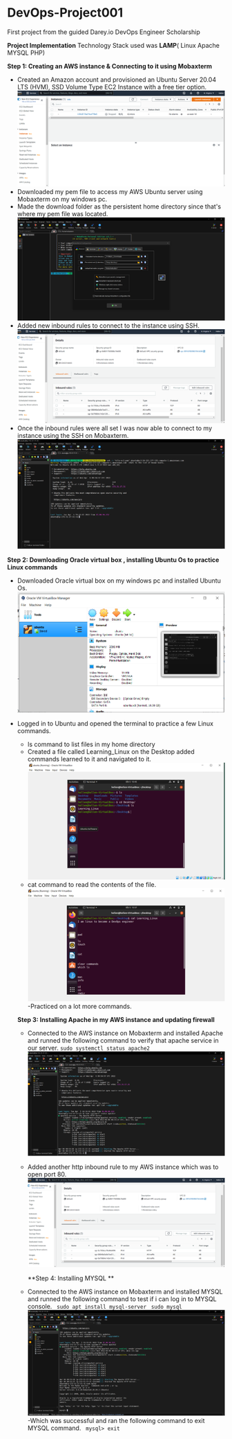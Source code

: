# DevOps-Project001
First project from the guided Darey.io DevOps Engineer Scholarship 

**Project Implementation**
Technology Stack used was **LAMP**( Linux Apache MYSQL PHP)

**Step 1: Creating an AWS instance & Connecting to it using Mobaxterm**
- Created an Amazon account and provisioned an Ubuntu Server 20.04 LTS (HVM), SSD Volume Type EC2 Instance with a free tier option.
 ![alt text](https://github.com/Ellawangari/DevOps-Project001/blob/main/Images/amazon%20instance%201.PNG)
- Downloaded my pem file to access my  AWS Ubuntu server using Mobaxterm on my windows pc.
- Made the download folder as the persistent home directory since that's where my pem file was located.
 ![alt text](https://github.com/Ellawangari/DevOps-Project001/blob/main/Images/mobaxterm1.PNG)
- Added new inbound rules to connect to the instance using SSH.
 ![alt text](https://github.com/Ellawangari/DevOps-Project001/blob/main/Images/aws%204.PNG)
- Once the inbound rules were all set I was now able to connect to my instance using the SSH on Mobaxterm.
 ![alt text](https://github.com/Ellawangari/DevOps-Project001/blob/main/Images/mobaxterm2.PNG)
 
**Step 2: Downloading Oracle virtual box , installing Ubuntu Os to practice Linux commands**
- Downloaded Oracle virtual box on my windows pc and installed Ubuntu Os.
  ![alt text](https://github.com/Ellawangari/DevOps-Project001/blob/main/Images/ubuntu1.PNG)
- Logged in to Ubuntu and opened the terminal to practice a few Linux commands.
   - ls command to list files in my home directory
   - Created a  file called Learning_Linux on the Desktop added commands learned to it and navigated to it.
    ![alt text](https://github.com/Ellawangari/DevOps-Project001/blob/main/Images/ubuntu4.PNG)
   - cat command to read the contents of the file.
        ![alt text](https://github.com/Ellawangari/DevOps-Project001/blob/main/Images/ubuntu5.PNG)
   -Practiced on a lot more commands.
   
   **Step 3: Installing Apache in my AWS instance and updating firewall**
   - Connected to the AWS instance on Mobaxterm and installed Apache  and runned the following command to verify that apache service in our server.
       `sudo systemctl status apache2`
      ![alt text](https://github.com/Ellawangari/DevOps-Project001/blob/main/Images/mobaxterm3.PNG)
   - Added another  http inbound rule  to my AWS instance which was to open port 80.
      ![alt text](https://github.com/Ellawangari/DevOps-Project001/blob/main/Images/aws%204.PNG)
      
     **Step 4: Installing MYSQL **
  - Connected to the AWS instance on Mobaxterm and installed MYSQL  and runned the following command to test if i can log in to MYSQL console.
   ` sudo apt install mysql-server`
    ` sudo mysql`
     ![alt text](https://github.com/Ellawangari/DevOps-Project001/blob/main/Images/mobaxterm4.PNG)
   -Which was successful and ran the following command to exit MYSQL command.
      ` mysql> exit`
  




